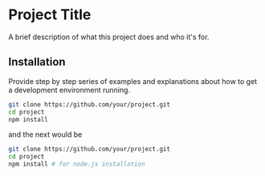 # Project Title

A brief description of what this project does and who it's for.

## Installation

Provide step by step series of examples and explanations about how to get a development environment running.

```bash
git clone https://github.com/your/project.git
cd project
npm install

```

and the next would be

```zsh
git clone https://github.com/your/project.git
cd project
npm install # for node.js installation
```

